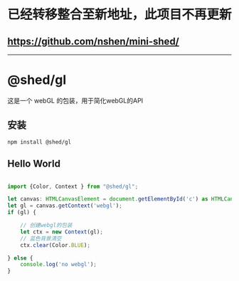 # 已经转移整合至新地址，此项目不再更新

## https://github.com/nshen/mini-shed/

---


# @shed/gl

这是一个 webGL 的包装，用于简化webGL的API

## 安装

```
npm install @shed/gl
```

## Hello World

```typescript

import {Color, Context } from "@shed/gl";

let canvas: HTMLCanvasElement = document.getElementById('c') as HTMLCanvasElement;
let gl = canvas.getContext('webgl');
if (gl) {

    // 创建webgl的包装
    let ctx = new Context(gl);
    // 蓝色背景清空
    ctx.clear(Color.BLUE);     

} else {
    console.log('no webgl');
}

```
